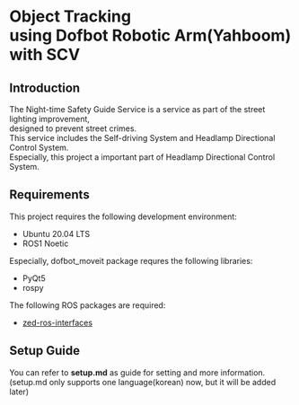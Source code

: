 # Object Tracking<br/>using Dofbot Robotic Arm(Yahboom) with SCV

## Introduction
The Night-time Safety Guide Service is a service as part of the street lighting improvement,
<br/>designed to prevent street crimes.
<br/>This service includes the Self-driving System and Headlamp Directional Control System.
<br/>Especially, this project a important part of Headlamp Directional Control System.

## Requirements
This project requires the following development environment:
- Ubuntu 20.04 LTS
- ROS1 Noetic

Especially, dofbot_moveit package requres the following libraries:
- PyQt5
- rospy

The following ROS packages are required:
- [zed-ros-interfaces](https://github.com/stereolabs/zed-ros-interfaces)

## Setup Guide
You can refer to **setup.md** as guide for setting and more information.
<br/>(setup.md only supports one language(korean) now, but it will be added later)
